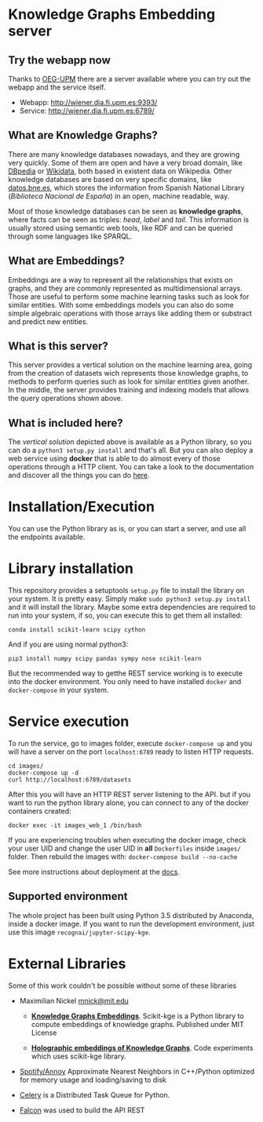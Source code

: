 # Knowledge Graphs Embedding server

## Try the webapp now

Thanks to [OEG-UPM](https://github.com/oeg-upm) there are a server available where you can
try out the webapp and the service itself.

* Webapp: http://wiener.dia.fi.upm.es:9393/
* Service: http://wiener.dia.fi.upm.es:6789/

## What are Knowledge Graphs?

There are many knowledge databases nowadays, and they are growing very
quickly. Some of them are open and have a very broad domain, like [DBpedia](http://es.dbpedia.org/) or
[Wikidata](http://wikidata.org/), both based in existent data on Wikipedia. Other knowledge databases
are based on very specific domains, like [datos.bne.es](http://datos.bne.es/), which stores
the information from Spanish National Library (*Biblioteca Nacional de España*)
in an open, machine readable, way.

Most of those knowledge databases can be seen as **knowledge graphs**, where facts
can be seen as triples: *head*, *label* and *tail*. This information is usually
stored using semantic web tools, like RDF and can be queried through some
languages like SPARQL.

## What are Embeddings?

Embeddings are a way to represent all the relationships that exists on graphs,
and they are commonly represented as multidimensional arrays.
Those are useful to perform some machine learning tasks such as look for
similar entities. With some embeddings models you can also do some simple
algebraic operations with those arrays like adding them or substract and predict
new entities.

## What is this server?

This server provides a vertical solution on the machine learning area,
going from the creation of datasets wich represents those knowledge graphs,
to methods to perform queries such as look for similar entities given another.
In the middle, the server provides training and indexing models that allows
the query operations shown above.

## What is included here?

The *vertical solution* depicted above is available as a Python library, so
you can do a `python3 setup.py install` and that's all. But you can also deploy a
web service using **docker** that is able to do almost every of those operations
through a HTTP client. You can take a look to the documentation and discover all the
things you can do [here](https://vfrico.github.io/kge-server/).

# Installation/Execution

You can use the Python library as is, or you can start a server, and use all
the endpoints available.

# Library installation

This repository provides a setuptools `setup.py` file to install the library
on your system. It is pretty easy. Simply make `sudo python3 setup.py install` and
it will install the library. Maybe some extra dependencies are required to run
into your system, if so, you can execute this to get them all installed:

    conda install scikit-learn scipy cython

And if you are using normal python3:

    pip3 install numpy scipy pandas sympy nose scikit-learn

But the recommended way to getthe REST service working is to execute into the
docker environment. You only need to have installed `docker` and `docker-compose`
in your system.

# Service execution

To run the service, go to images folder, execute `docker-compose up` and you
will have a server on the port `localhost:6789` ready to listen HTTP requests.

    cd images/
    docker-compose up -d
    curl http://localhost:6789/datasets

After this you will have an HTTP REST server listening to the API. but if you
want to run the python library alone, you can connect to any of the docker
containers created:

    docker exec -it images_web_1 /bin/bash

If you are experiencing troubles when executing the docker image, check your
user UID and change the user UID in **all** `Dockerfiles` inside `images/` folder.
Then rebuild the images with: `docker-compose build --no-cache`

See more instructions about deployment at the
[docs](https://vfrico.github.io/kge-server/architecture.html#server-deployment).

## Supported environment

The whole project has been built using Python 3.5 distributed by Anaconda,
inside a docker image. If you want to run the development environment, just
use this image `recognai/jupyter-scipy-kge`.

# External Libraries

Some of this work couldn't be possible without some of these libraries

* Maximilian Nickel [mnick@mit.edu](mailto:mnick@mit.edu)
  * [**Knowledge Graphs Embeddings**](https://github.com/mnick/scikit-kge).
    Scikit-kge is a Python library to compute embeddings of knowledge graphs. Published under MIT License

  * [**Holographic embeddings of Knowledge Graphs**](https://github.com/mnick/holographic-embeddings).
    Code experiments which uses scikit-kge library.

* [Spotify/Annoy](https://github.com/spotify/annoy)  Approximate Nearest Neighbors in C++/Python optimized for memory usage and loading/saving to disk

* [Celery](https://github.com/celery/celery/) is a Distributed Task Queue for Python.

* [Falcon](https://github.com/falconry/falcon) was used to build the API REST
